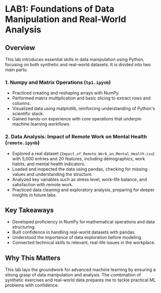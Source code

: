 # LAB1: Foundations of Data Manipulation and Real-World Analysis

## Overview
This lab introduces essential skills in data manipulation using Python, focusing on both synthetic and real-world datasets. It is divided into two main parts:

### 1. Numpy and Matrix Operations (`tp1.ipynb`)
- Practiced creating and reshaping arrays with NumPy.
- Performed matrix multiplication and basic slicing to extract rows and columns.
- Visualized data using matplotlib, reinforcing understanding of Python's scientific stack.
- Gained hands-on experience with core operations that underpin machine learning workflows.

### 2. Data Analysis: Impact of Remote Work on Mental Health (`remote.ipynb`)
- Explored a real dataset (`Impact_of_Remote_Work_on_Mental_Health.csv`) with 5,000 entries and 20 features, including demographics, work habits, and mental health indicators.
- Loaded and inspected the data using pandas, checking for missing values and understanding the structure.
- Analyzed key variables such as stress level, work-life balance, and satisfaction with remote work.
- Practiced data cleaning and exploratory analysis, preparing for deeper insights in future labs.

## Key Takeaways
- Developed proficiency in NumPy for mathematical operations and data structuring.
- Built confidence in handling real-world datasets with pandas.
- Understood the importance of data exploration before modeling.
- Connected technical skills to relevant, real-life issues in the workplace.

## Why This Matters
This lab lays the groundwork for advanced machine learning by ensuring a strong grasp of data manipulation and analysis. The combination of synthetic exercises and real-world data prepares me to tackle practical ML problems with confidence.